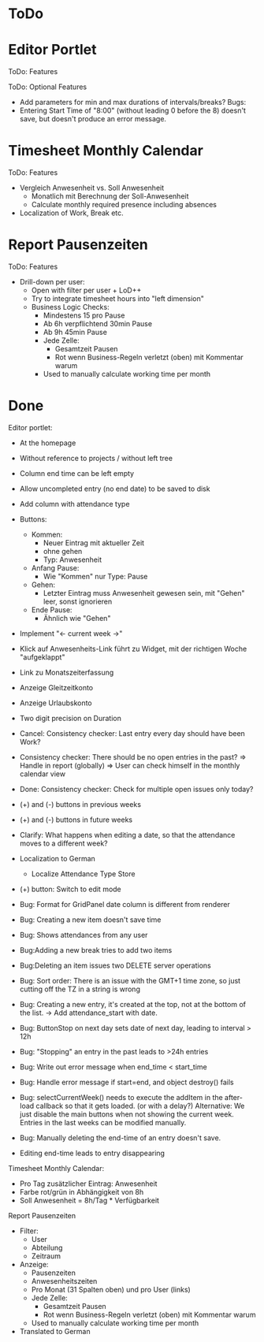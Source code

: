 ToDo
====


Editor Portlet
==============

ToDo: Features

ToDo: Optional Features
- Add parameters for min and max durations of intervals/breaks?
Bugs:
- Entering Start Time of "8:00" (without leading 0 before the 8)
  doesn't save, but doesn't produce an error message.


Timesheet Monthly Calendar
==========================

ToDo: Features
- Vergleich Anwesenheit vs. Soll Anwesenheit
  - Monatlich mit Berechnung der Soll-Anwesenheit
  - Calculate monthly required presence including
    absences
- Localization of Work, Break etc.


Report Pausenzeiten
===================

ToDo: Features

- Drill-down per user:
  - Open with filter per user + LoD++
  - Try to integrate timesheet hours into "left dimension"
  - Business Logic Checks:
	- Mindestens 15 pro Pause
	- Ab 6h verpflichtend 30min Pause
	- Ab 9h 45min Pause
	- Jede Zelle:
		- Gesamtzeit Pausen
		- Rot wenn Business-Regeln verletzt (oben)
		  mit Kommentar warum
	- Used to manually calculate working time per month




Done
====

Editor portlet:

- At the homepage
- Without reference to projects / without left tree
- Column end time can be left empty
- Allow uncompleted entry (no end date) to be saved to disk
- Add column with attendance type
- Buttons:
	- Kommen:
		- Neuer Eintrag mit aktueller Zeit
		- ohne gehen
		- Typ: Anwesenheit
	- Anfang Pause:
		- Wie "Kommen" nur Type: Pause
	- Gehen:
		- Letzter Eintrag muss Anwesenheit gewesen sein, mit "Gehen" leer,
		  sonst ignorieren
	- Ende Pause:
		- Ähnlich wie "Gehen"
- Implement "<- current week ->"
- Klick auf Anwesenheits-Link führt zu Widget, 
  mit der richtigen Woche "aufgeklappt"
- Link zu Monatszeiterfassung
- Anzeige Gleitzeitkonto
- Anzeige Urlaubskonto
- Two digit precision on Duration
- Cancel: Consistency checker: Last entry every day should have been Work?
- Consistency checker: There should be no open entries in the past?
  => Handle in report (globally)
  => User can check himself in the monthly calendar view
- Done: Consistency checker: Check for multiple open issues only today?
- (+) and (-) buttons in previous weeks
- (+) and (-) buttons in future weeks
- Clarify: What happens when editing a date, so that the
  attendance moves to a different week?
- Localization to German
  - Localize Attendance Type Store
- (+) button: Switch to edit mode


- Bug: Format for GridPanel date column is different from renderer
- Bug: Creating a new item doesn't save time
- Bug: Shows attendances from any user
- Bug:Adding a new break tries to add two items
- Bug:Deleting an item issues two DELETE server operations
- Bug: Sort order:
  There is an issue with the GMT+1 time zone,
  so just cutting off the TZ in a string is wrong
- Bug: Creating a new entry, it's created at the top, not at
  the bottom of the list. -> Add attendance_start with date.
- Bug: ButtonStop on next day sets date of next day,
  leading to interval > 12h
- Bug: "Stopping" an entry in the past leads to >24h entries
- Bug: Write out error message when end_time < start_time
- Bug: Handle error message if start=end, and object destroy() fails
- Bug: selectCurrentWeek() needs to execute the addItem
  in the after-load callback so that it gets loaded.
  (or with a delay?)
  Alternative: We just disable the main buttons when not
  showing the current week. Entries in the last weeks
  can be modified manually.
- Bug: Manually deleting the end-time of an entry doesn't save.
- Editing end-time leads to entry disappearing


Timesheet Monthly Calendar:

- Pro Tag zusätzlicher Eintrag: Anwesenheit
- Farbe rot/grün in Abhängigkeit von 8h 
- Soll Anwesenheit = 8h/Tag * Verfügbarkeit


Report Pausenzeiten

- Filter:
	- User
	- Abteilung
	- Zeitraum
- Anzeige:
	- Pausenzeiten
	- Anwesenheitszeiten
	- Pro Monat (31 Spalten oben) und pro User (links)
	- Jede Zelle:
		- Gesamtzeit Pausen
		- Rot wenn Business-Regeln verletzt (oben)
		  mit Kommentar warum
	- Used to manually calculate working time per month
- Translated to German


